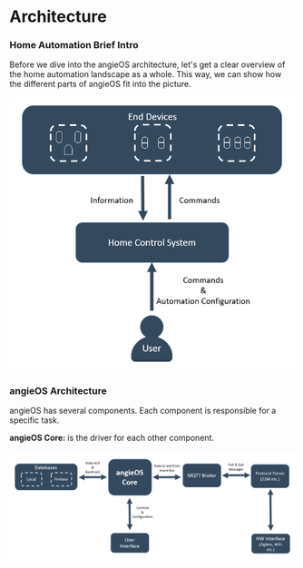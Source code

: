 # Architecture

### Home Automation Brief Intro

Before we dive into the angieOS architecture, let's get a clear overview of the home automation landscape as a whole. This way, we can show how the different parts of angieOS fit into the picture.

![Home Automation Architecture](.gitbook/assets/image%20%281%29.png)

### angieOS Architecture

angieOS has several components. Each component is responsible for a specific task. 

**angieOS Core:** is the driver for each other component.



![](.gitbook/assets/image%20%283%29.png)




